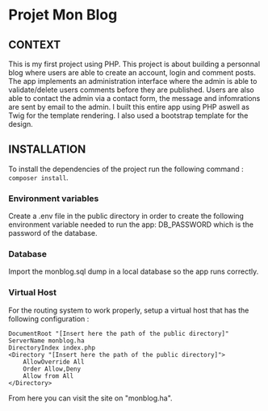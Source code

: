 # Projet Mon Blog

## CONTEXT

This is my first project using PHP.
This project is about building a personnal blog where users are able to create an account, login and comment posts. The app implements an administration interface where the admin is able to validate/delete users comments before they are published. Users are also able to contact the admin via a contact form, the message and infomrations are sent by email to the admin.
I built this entire app using PHP aswell as Twig for the template rendering. I also used a bootstrap template for the design.

## INSTALLATION

To install the dependencies of the project run the following command : `composer install`.

### Environment variables

Create a .env file in the public directory in order to create the following environment variable needed to run the app:
    DB_PASSWORD which is the password of the database.

### Database 

Import the monblog.sql dump in a local database so the app runs correctly.

### Virtual Host

For the routing system to work properly, setup a virtual host that has the following configuration :

    DocumentRoot "[Insert here the path of the public directory]"
    ServerName monblog.ha
    DirectoryIndex index.php
    <Directory "[Insert here the path of the public directory]">
        AllowOverride All
        Order Allow,Deny
        Allow from All
    </Directory> 

From here you can visit the site on "monblog.ha".

